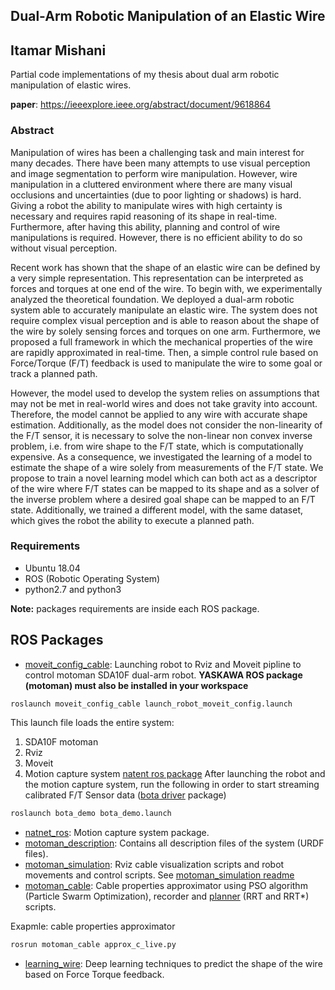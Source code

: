 Dual-Arm Robotic Manipulation of an Elastic Wire
---
Itamar Mishani
---
Partial code implementations of my thesis about dual arm robotic manipulation of elastic wires. 

**paper**: https://ieeexplore.ieee.org/abstract/document/9618864

### Abstract
Manipulation of wires has been a challenging task and main interest for many decades. There have been many attempts to use visual perception and image segmentation to perform wire manipulation. However, wire manipulation in a cluttered environment where there are many visual occlusions and uncertainties (due to poor lighting or shadows) is hard. Giving a robot the ability to manipulate wires with high certainty is necessary and requires rapid reasoning of its shape in real-time. Furthermore, after having this ability, planning and control of wire manipulations is required. However, there is no efficient ability to do so without visual perception. 

Recent work has shown that the shape of an elastic wire can be defined by a very simple representation. This representation can be interpreted as forces and torques at one end of the wire. To begin with, we experimentally analyzed the theoretical foundation. We deployed a dual-arm robotic system able to accurately manipulate an elastic wire. The system does not require complex visual perception and is able to reason about the shape of the wire by solely sensing forces and torques on one arm. Furthermore, we proposed a full framework in which the mechanical properties of the wire are rapidly approximated in real-time. Then, a simple control rule based on Force/Torque (F/T) feedback is used to manipulate the wire to some goal or track a planned path. 

However, the model used to develop the system relies on assumptions that may not be met in real-world wires and does not take gravity into account. Therefore, the model cannot be applied to any wire with accurate shape estimation. Additionally, as the model does not consider the non-linearity of the F/T sensor, it is necessary to solve the non-linear non convex inverse problem, i.e. from wire shape to the F/T state, which is computationally expensive. As a consequence, we investigated the learning of a model to estimate the shape of a wire solely from measurements of the F/T state. We propose to train a novel learning model which can both act as a descriptor of the wire where F/T states can be mapped to its shape and as a solver of the inverse problem where a desired goal shape can be mapped to an F/T state. Additionally, we trained a different model, with the same dataset, which gives the robot the ability to execute a planned path.

### Requirements
* Ubuntu 18.04
* ROS (Robotic Operating System)
* python2.7 and python3

**Note:** packages requirements are inside each ROS package.

## ROS Packages
* [moveit_config_cable](moveit_config_cable): Launching robot to Rviz and Moveit pipline to control motoman SDA10F dual-arm robot. **YASKAWA ROS package (motoman) must also be installed in your workspace**
```sh
roslaunch moveit_config_cable launch_robot_moveit_config.launch
```
This launch file loads the entire system:
1. SDA10F motoman
2. Rviz
3. Moveit
4. Motion capture system [natent ros package](natnet_ros)
After launching the robot and the motion capture system, run the following in order to start streaming 
calibrated F/T Sensor data ([bota driver](https://gitlab.com/imishani/bota_driver/-/tree/main/bota_demo) package)
```sh
roslaunch bota_demo bota_demo.launch
```

* [natnet_ros](natnet_ros): Motion capture system package.
* [motoman_description](motoman_description): Contains all description files of the system (URDF files).
* [motoman_simulation](motoman_simulation): Rviz cable visualization scripts and robot movements and control scripts. See [motoman_simulation readme](motoman_simulation/README.md)
* [motoman_cable](motoman_cable): Cable properties approximator using PSO algorithm (Particle Swarm Optimization), recorder and [planner](motoman_cable/scripts/path_plan) (RRT and RRT*) scripts.

Exapmle: 
cable properties approximator
```sh
rosrun motoman_cable approx_c_live.py
```
* [learning_wire](learning_wire): Deep learning techniques to predict the shape of the wire based on Force Torque feedback.
